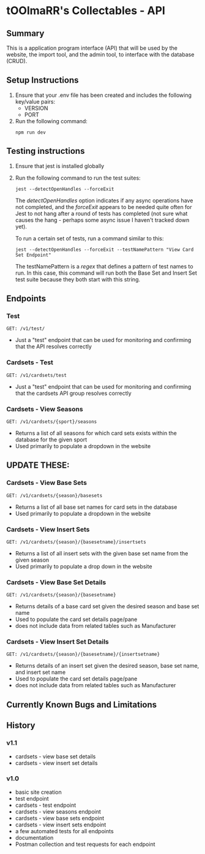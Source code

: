 # tOOlmaRR's Collectables - API
## Summary
This is a application program interface (API) that will be used by the website, the import tool, and the admin tool, to interface with the database (CRUD).

## Setup Instructions
1. Ensure that your .env file has been created and includes the following key/value pairs:
    - VERSION
    - PORT
1. Run the following command:
    ```
    npm run dev
    ```

## Testing instructions
1. Ensure that jest is installed globally
1. Run the following command to run the test suites:
    ```
    jest --detectOpenHandles --forceExit
    ```
    The *detectOpenHandles* option indicates if any async operations have not completed, and the *forceExit* appears to be needed quite often for Jest to not hang after a round of tests has completed (not sure what causes the hang - perhaps some async issue I haven't tracked down yet).

    To run a certain set of tests, run a command similar to this:
    ```
    jest --detectOpenHandles --forceExit --testNamePattern "View Card Set Endpoint"
    ```
    The testNamePattern is a *regex* that defines a pattern of test names to run. In this case, this command will run both the Base Set and Insert Set test suite because they both start with this string.



## Endpoints
### Test
```
GET: /v1/test/
```
- Just a "test" endpoint that can be used for monitoring and confirming that the API resolves correctly

### Cardsets - Test 
```
GET: /v1/cardsets/test
```
- Just a "test" endpoint that can be used for monitoring and confirming that the cardsets API group resolves correctly

### Cardsets - View Seasons
```
GET: /v1/cardsets/{sport}/seasons
```
- Returns a list of all seasons for which card sets exists within the database for the given sport
- Used primarily to populate a dropdown in the website

## UPDATE THESE:

### Cardsets - View Base Sets
```
GET: /v1/cardsets/{season}/basesets
```
- Returns a list of all base set names for card sets in the database
- Used primarily to populate a dropdown in the website

### Cardsets - View Insert Sets
```
GET: /v1/cardsets/{season}/{basesetname}/insertsets
```
- Returns a list of all insert sets with the given base set name from the given season
- Used primarily to populate a drop down in the website

### Cardsets - View Base Set Details
```
GET: /v1/cardsets/{season}/{basesetname}
```
- Returns details of a base card set given the desired season and base set name
- Used to populate the card set details page/pane
- does not include data from related tables such as Manufacturer

### Cardsets - View Insert Set Details
```
GET: /v1/cardsets/{season}/{basesetname}/{insertsetname}
```
- Returns details of an insert set given the desired season, base set name, and insert set name
- Used to populate the card set details page/pane
- does not include data from related tables such as Manufacturer

## Currently Known Bugs and Limitations

## History

### v1.1
- cardsets - view base set details
- cardsets - view insert set details

### v1.0
- basic site creation
- test endpoint
- cardsets - test endpoint
- cardsets - view seasons endpoint
- cardsets - view base sets endpoint
- cardsets - view insert sets endpoint
- a few automated tests for all endpoints
- documentation
- Postman collection and test requests for each endpoint